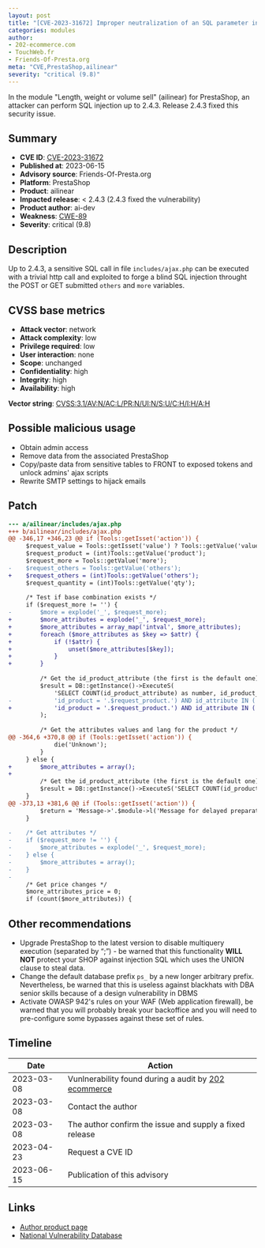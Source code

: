 ```yaml
---
layout: post
title: "[CVE-2023-31672] Improper neutralization of an SQL parameter in ailinear module for PrestaShop"
categories: modules
author:
- 202-ecommerce.com
- TouchWeb.fr
- Friends-Of-Presta.org
meta: "CVE,PrestaShop,ailinear"
severity: "critical (9.8)"
---
```


In the module "Length, weight or volume sell" (ailinear) for PrestaShop, an attacker can perform SQL injection up to 2.4.3. Release 2.4.3 fixed this security issue.

## Summary

* **CVE ID**: [CVE-2023-31672](https://cve.mitre.org/cgi-bin/cvename.cgi?name=CVE-2023-31672)
* **Published at**: 2023-06-15
* **Advisory source**: Friends-Of-Presta.org
* **Platform**: PrestaShop
* **Product**: ailinear
* **Impacted release**: < 2.4.3 (2.4.3 fixed the vulnerability)
* **Product author**: ai-dev
* **Weakness**: [CWE-89](https://cwe.mitre.org/data/definitions/89.html)
* **Severity**: critical (9.8)

## Description

Up to 2.4.3, a sensitive SQL call in file `includes/ajax.php` can be executed with a trivial http call and exploited to forge a blind SQL injection throught the POST or GET submitted `others` and `more` variables.

## CVSS base metrics

* **Attack vector**: network
* **Attack complexity**: low
* **Privilege required**: low
* **User interaction**: none
* **Scope**: unchanged
* **Confidentiality**: high
* **Integrity**: high
* **Availability**: high

**Vector string**: [CVSS:3.1/AV:N/AC:L/PR:N/UI:N/S:U/C:H/I:H/A:H](https://nvd.nist.gov/vuln-metrics/cvss/v3-calculator?vector=AV:N/AC:L/PR:N/UI:N/S:U/C:H/I:H/A:H)

## Possible malicious usage

* Obtain admin access
* Remove data from the associated PrestaShop
* Copy/paste data from sensitive tables to FRONT to exposed tokens and unlock admins' ajax scripts
* Rewrite SMTP settings to hijack emails

## Patch

```diff
--- a/ailinear/includes/ajax.php
+++ b/ailinear/includes/ajax.php
@@ -346,17 +346,23 @@ if (Tools::getIsset('action')) {
     $request_value = Tools::getIsset('value') ? Tools::getValue('value') : 0;
     $request_product = (int)Tools::getValue('product');
     $request_more = Tools::getValue('more');
-    $request_others = Tools::getValue('others');
+    $request_others = (int)Tools::getValue('others');
     $request_quantity = (int)Tools::getValue('qty');
 
     /* Test if base combination exists */
     if ($request_more != '') {
-        $more = explode('_', $request_more);
+        $more_attributes = explode('_', $request_more);
+        $more_attributes = array_map('intval', $more_attributes);
+        foreach ($more_attributes as $key => $attr) {
+            if (!$attr) {
+                unset($more_attributes[$key]);
+            }
+        }
         
         /* Get the id_product_attribute (the first is the default one)*/
         $result = DB::getInstance()->ExecuteS(
             'SELECT COUNT(id_product_attribute) as number, id_product_attribute FROM '._DB_PREFIX_.'product_attribute_combination WHERE id_product_attribute IN (SELECT id_product_attribute FROM '._DB_PREFIX_.'product_attribute WHERE '.
-            'id_product = '.$request_product.') AND id_attribute IN ('.implode(', ', $more).') GROUP BY id_product_attribute HAVING number = '.count($more).' ORDER BY id_product_attribute ASC'
+            'id_product = '.$request_product.') AND id_attribute IN ('.implode(', ', $more_attributes).') GROUP BY id_product_attribute HAVING number = '.count($more_attributes).' ORDER BY id_product_attribute ASC'
         );
         
         /* Get the attributes values and lang for the product */
@@ -364,6 +370,8 @@ if (Tools::getIsset('action')) {
             die('Unknown');
         }
     } else {
+        $more_attributes = array();
+        
         /* Get the id_product_attribute (the first is the default one)*/
         $result = DB::getInstance()->ExecuteS('SELECT COUNT(id_product_attribute) as number, id_product_attribute FROM '._DB_PREFIX_.'product_attribute WHERE id_product = '.$request_product.' ORDER BY id_product_attribute ASC');
     }
@@ -373,13 +381,6 @@ if (Tools::getIsset('action')) {
         $return = 'Message->'.$module->l('Message for delayed preparation', 'ajax').'|';
     }
 
-    /* Get attributes */
-    if ($request_more != '') {
-        $more_attributes = explode('_', $request_more);
-    } else {
-        $more_attributes = array();
-    }
-
     /* Get price changes */
     $more_attributes_price = 0;
     if (count($more_attributes)) {
```

## Other recommendations

* Upgrade PrestaShop to the latest version to disable multiquery execution (separated by “;”) - be warned that this functionality **WILL NOT** protect your SHOP against injection SQL which uses the UNION clause to steal data.
* Change the default database prefix `ps_` by a new longer arbitrary prefix. Nevertheless, be warned that this is useless against blackhats with DBA senior skills because of a design vulnerability in DBMS
* Activate OWASP 942's rules on your WAF (Web application firewall), be warned that you will probably break your backoffice and you will need to pre-configure some bypasses against these set of rules.


## Timeline

| Date | Action |
|--|--|
| 2023-03-08 | Vunlnerability found during a audit by [202 ecommerce](https://www.202-ecommerce.com/) |
| 2023-03-08 | Contact the author |
| 2023-03-08 | The author confirm the issue and supply a fixed release |
| 2023-04-23 | Request a CVE ID |
| 2023-06-15 | Publication of this advisory |


## Links

* [Author product page](https://www.boutique.ai-dev.fr/en/custom-made/48-linear-meter-sells.html)
* [National Vulnerability Database](https://nvd.nist.gov/vuln/detail/CVE-2023-31672)

